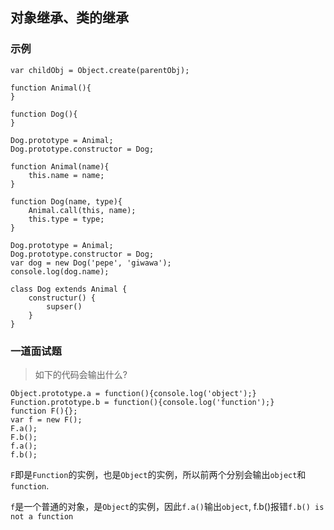 ## 对象继承、类的继承

### 示例

```
var childObj = Object.create(parentObj);
```

```
function Animal(){
}

function Dog(){
}

Dog.prototype = Animal;
Dog.prototype.constructor = Dog;
```


```
function Animal(name){
	this.name = name;
}

function Dog(name, type){
	Animal.call(this, name);
	this.type = type;
}

Dog.prototype = Animal;
Dog.prototype.constructor = Dog;
var dog = new Dog('pepe', 'giwawa');
console.log(dog.name);
```

```
class Dog extends Animal {
	constructur() {
		supser()
	}
}
```


### 一道面试题

> 如下的代码会输出什么?

```
Object.prototype.a = function(){console.log('object');}
Function.prototype.b = function(){console.log('function');}
function F(){};
var f = new F();
F.a(); 
F.b(); 
f.a(); 
f.b(); 
```

`F`即是`Function`的实例，也是`Object`的实例，所以前两个分别会输出`object`和`function`.

`f`是一个普通的对象，是`Object`的实例，因此`f.a()`输出`object`, f.b()报错`f.b() is not a function`

